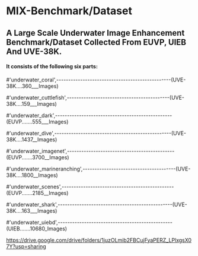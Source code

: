 MIX-Benchmark/Dataset
=====================

A Large Scale Underwater Image Enhancement Benchmark/Dataset Collected From EUVP, UIEB And UVE-38K.
---------------------------------------------------------------------------------------------------

#### It consists of the following six parts:

#'underwater_coral',------------------------------------------------(UVE-38K....360___Images)

#'underwater_cuttlefish',-------------------------------------------(UVE-38K....159___Images)

#'underwater_dark',-------------------------------------------------(EUVP.......555___Images)

#'underwater_dive',-------------------------------------------------(UVE-38K....1437__Images)

#'underwater_imagenet',---------------------------------------------(EUVP.......3700__Images)

#'underwater_marineranching',---------------------------------------(UVE-38K....1800__Images)

#'underwater_scenes',-----------------------------------------------(EUVP.......2185__Images)

#'underwater_shark',------------------------------------------------(UVE-38K....163___Images)

#'underwater_uiebd',------------------------------------------------(UIEB.......10680_Images) 

https://drive.google.com/drive/folders/1juzOLmib2FBCujFyaPERZ_LPlxgsX07Y?usp=sharing
